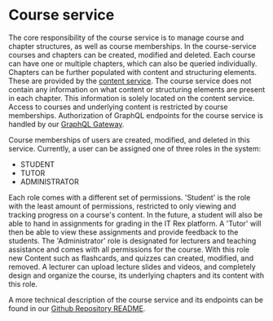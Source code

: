 # Course service

The core responsibility of the course service is to manage course and chapter structures, as well as course memberships. In the course-service courses and chapters can be created, modified and deleted. Each course can have one or multiple chapters, which can also be queried individually.
Chapters can be further populated with content and structuring elements. These are provided by the [content service](./content-service.md). The course service does not contain any information on what content or structuring elements are present in each chapter. This information is solely located on the content service.
Access to courses and underlying content is restricted by course memberships.
Authorization of GraphQL endpoints for the course service is handled by our [GraphQL Gateway](./gateway-service.md).

Course memberships of users are created, modified, and deleted in this service.
Currently, a user can be assigned one of three roles in the system:
- STUDENT
- TUTOR
- ADMINISTRATOR

Each role comes with a different set of permissions. 'Student' is the role with the least amount of permissions, restricted to only viewing and tracking progress on a course's content.
In the future, a student will also be able to hand in assignments for grading in the IT Rex platform.
A 'Tutor' will then be able to view these assignments and provide feedback to the students.
The 'Administrator' role is designated for lecturers and teaching assistance and comes with all permissions for the course. With this role new Content such as flashcards, and quizzes can created, modified, and removed. A lecturer can upload lecture slides and videos, and completely design and organize the course, its underlying chapters and its content with this role.


A more technical description of the course service and its endpoints can be found in our [Github Repository README](https://github.com/IT-REX-Platform/course_service#readme).
